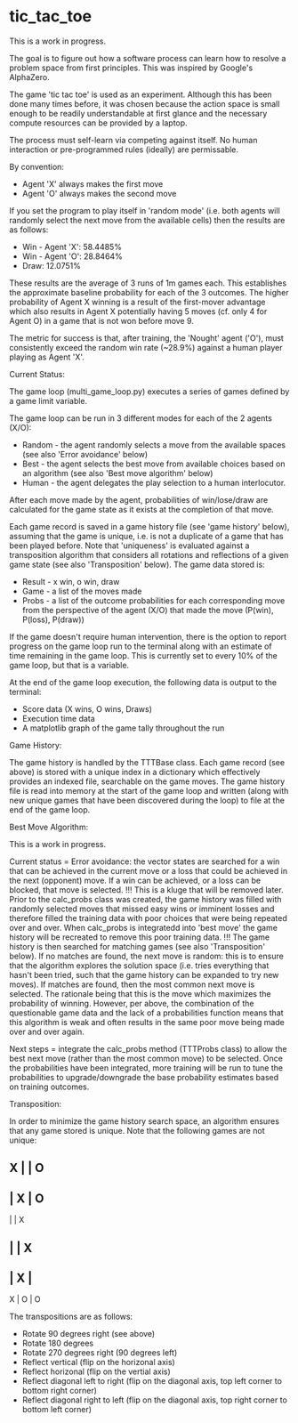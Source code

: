 # tic_tac_toe
This is a work in progress.

The goal is to figure out how a software process can learn how to resolve a problem space from first principles.  This was inspired by Google's AlphaZero.

The game 'tic tac toe' is used as an experiment.  Although this has been done many times before, it was chosen because the action space is small enough to be readily understandable at first glance and the necessary compute resources can be provided by a laptop.

The process must self-learn via competing against itself.  No human interaction or pre-programmed rules (ideally) are permissable.

By convention:
- Agent 'X' always makes the first move
- Agent 'O' always makes the second move

If you set the program to play itself in 'random mode' (i.e. both agents will randomly select the next move from the available cells) then the results are as follows:
- Win - Agent 'X':  58.4485%
- Win - Agent 'O':  28.8464%
- Draw:             12.0751%
  
These results are the average of 3 runs of 1m games each.  This establishes the approximate baseline probability for each of the 3 outcomes.  The higher probability of Agent X winning is a result of the first-mover advantage which also results in Agent X potentially having 5 moves (cf. only 4 for Agent O) in a game that is not won before move 9.

The metric for success is that, after training, the 'Nought' agent ('O'), must consistently exceed the random win rate (~28.9%) against a human player playing as Agent 'X'.

Current Status:

The game loop (multi_game_loop.py) executes a series of games defined by a game limit variable.

The game loop can be run in 3 different modes for each of the 2 agents (X/O):
- Random - the agent randomly selects a move from the available spaces (see also 'Error avoidance' below)
- Best - the agent selects the best move from available choices based on an algorithm (see also 'Best move algorithm' below)
- Human - the agent delegates the play selection to a human interlocutor.

After each move made by the agent, probabilities of win/lose/draw are calculated for the game state as it exists at the completion of that move.

Each game record is saved in a game history file (see 'game history' below), assuming that the game is unique, i.e. is not a duplicate of a game that has been played before.  Note that 'uniqueness' is evaluated against a transposition algorithm that considers all rotations and reflections of a given game state (see also 'Transposition' below).  The game data stored is:
- Result - x win, o win, draw
- Game - a list of the moves made
- Probs - a list of the outcome probabilities for each corresponding move from the perspective of the agent (X/O) that made the move (P(win), P(loss), P(draw))

If the game doesn't require human intervention, there is the option to report progress on the game loop run to the terminal along with an estimate of time remaining in the game loop.  This is currently set to every 10% of the game loop, but that is a variable.

At the end of the game loop execution, the following data is output to the terminal:
- Score data (X wins, O wins, Draws)
- Execution time data
- A matplotlib graph of the game tally throughout the run

Game History:

The game history is handled by the TTTBase class.  Each game record (see above) is stored with a unique index in a dictionary which effectively provides an indexed file, searchable on the game moves.  The game history file is read into memory at the start of the game loop and written (along with new unique games that have been discovered during the loop) to file at the end of the game loop.

Best Move Algorithm:

This is a work in progress.

Current status = 
Error avoidance: the vector states are searched for a win that can be achieved in the current move or a loss that could be achieved in the next (opponent) move.  If a win can be achieved, or a loss can be blocked, that move is selected.  !!! This is a kluge that will be removed later.  Prior to the calc_probs class was created, the game history was filled with randomly selected moves that missed easy wins or imminent losses and therefore filled the training data with poor choices that were being repeated over and over.  When calc_probs is integratedd into 'best move' the game history will be recreated to remove this poor training data. !!!
The game history is then searched for matching games (see also 'Transposition' below).  If no matches are found, the next move is random: this is to ensure that the algorithm explores the solution space (i.e. tries everything that hasn't been tried, such that the game history can be expanded to try new moves).  If matches are found, then the most common next move is selected.  The rationale being that this is the move which maximizes the probability of winning.  However, per above, the combination of the questionable game data and the lack of a probabilities function means that this algorithm is weak and often results in the same poor move being made over and over again.

Next steps = integrate the calc_probs method (TTTProbs class) to allow the best next move (rather than the most common move) to be selected.  Once the probabilities have been integrated, more training will be run to tune the probabilities to upgrade/downgrade the base probability estimates based on training outcomes.

Transposition:

In order to minimize the game history search space, an algorithm ensures that any game stored is unique.  Note that the following games are not unique:

 X |   | O       
-----------      
   | X | O        
-----------       
   |   | X        


   |   | X
----------
   | X |  
----------
 X | O | O

The transpositions are as follows:

- Rotate 90 degrees right (see above)
- Rotate 180 degrees
- Rotate 270 degrees right (90 degrees left)
- Reflect vertical (flip on the horizonal axis)
- Reflect horizonal (flip on the vertial axis)
- Reflect diagonal left to right (flip on the diagonal axis, top left corner to bottom right corner)
- Reflect diagonal right to left (flip on the diagonal axis, top right corner to bottom left corner) 
